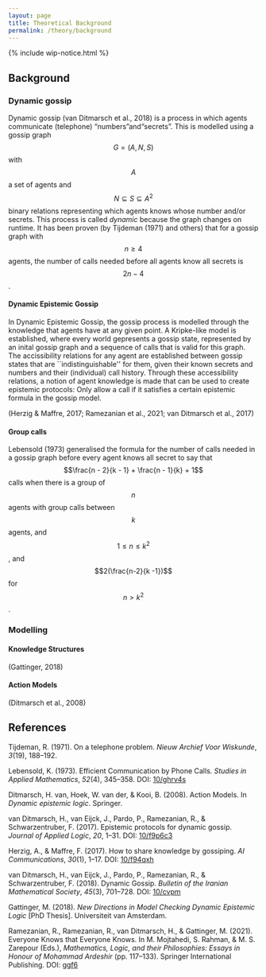 ```yaml
---
layout: page
title: Theoretical Background
permalink: /theory/background
---
```


{% include wip-notice.html %}

## Background

### Dynamic gossip

Dynamic gossip (van Ditmarsch et al., 2018) is a process in which agents
communicate (telephone) “numbers”and“secrets”. This is modelled using a gossip
graph $$G = (A,N,S)$$ with $$A$$ a set of agents and $$N \subseteq S \subseteq
A^2$$ binary relations representing which agents knows whose number and/or
secrets. This process is called _dynamic_ because the graph changes on runtime.
It has been proven (by Tijdeman (1971) and others) that for a gossip graph with $$n \geq 4$$ agents, the number
of calls needed before all agents know all secrets is $$2n - 4$$.

#### Dynamic Epistemic Gossip

In Dynamic Epistemic Gossip, the gossip process is modelled through the knowledge that agents have at any given point. A Kripke-like model is established, where every world gepresents a gossip state, represented by an inital gossip graph and a sequence of calls that is valid for this graph. The accissibility relations for any agent are established between gossip states that are ``indistinguishable'' for them, given their known secrets and numbers and their (individual) call history. Through these accessibility relations, a notion of agent knowledge is made that can be used to create epistemic protocols: Only allow a call if it satisfies a certain epistemic formula in the gossip model. 

(Herzig & Maffre, 2017; Ramezanian et al., 2021; van Ditmarsch et al., 2017)

#### Group calls

Lebensold (1973) generalised the formula for the number of calls needed in a
gossip graph before every agent knows all secret to say that $$\frac{n - 2}{k -
1} + \frac{n - 1}{k} + 1$$ calls when there is a group of $$n$$ agents with
group calls between $$k$$ agents, and $$1 \leq n \leq k^2$$, and
$$2(\frac{n-2}{k -1})$$ for $$n > k^2$$.

### Modelling

#### Knowledge Structures

(Gattinger, 2018)

#### Action Models

(Ditmarsch et al., 2008)

## References

Tijdeman, R. (1971). On a telephone problem. _Nieuw Archief Voor Wiskunde_,
_3_(19), 188–192.

Lebensold, K. (1973). Efficient Communication by Phone Calls. _Studies in Applied
Mathematics_, _52_(4), 345–358. DOI: [10/ghrv4s](https://doi.org/10/ghrv4s)

Ditmarsch, H. van, Hoek, W. van der, & Kooi, B. (2008). Action Models. In
_Dynamic epistemic logic_. Springer.

van Ditmarsch, H., van Eijck, J., Pardo, P., Ramezanian, R., & Schwarzentruber,
F. (2017). Epistemic protocols for dynamic gossip. _Journal of Applied Logic_, _20_,
1–31. DOI: [10/f9p6c3](https://doi.org/10/f9p6c3)

Herzig, A., & Maffre, F. (2017). How to share knowledge by gossiping. _AI
Communications_, _30_(1), 1–17. DOI: [10/f94qxh](https://doi.org/10/f94qxh)

van Ditmarsch, H., van Eijck, J., Pardo, P., Ramezanian, R., & Schwarzentruber,
F. (2018). Dynamic Gossip. _Bulletin of the Iranian Mathematical Society_, _45_(3),
701–728. DOI: [10/cvpm](https://doi.org/10/cvpm)

Gattinger, M. (2018). _New Directions in Model Checking Dynamic Epistemic Logic_
[PhD Thesis]. Universiteit van Amsterdam.

Ramezanian, R., Ramezanian, R., van Ditmarsch, H., & Gattinger, M. (2021).
Everyone Knows that Everyone Knows. In M. Mojtahedi, S. Rahman, & M. S. Zarepour
(Eds.), _Mathematics, Logic, and their Philosophies: Essays in Honour of Mohammad
Ardeshir_ (pp. 117–133). Springer International Publishing.
DOI: [ggf6](https://doi.org/ggf6)
